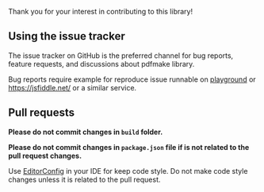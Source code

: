 Thank you for your interest in contributing to this library!

## Using the issue tracker

The issue tracker on GitHub is the preferred channel for bug reports, feature requests, and discussions about pdfmake library.

Bug reports require example for reproduce issue runnable on [playground](http://pdfmake.org/playground.html) or https://jsfiddle.net/ or a similar service.

## Pull requests

**Please do not commit changes in `build` folder.**

**Please do not commit changes in `package.json` file if is not related to the pull request changes.**

Use [EditorConfig](https://editorconfig.org/) in your IDE for keep code style. Do not make code style changes unless it is related to the pull request.

